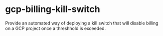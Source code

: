 # gcp-billing-kill-switch
Provide an automated way of deploying a kill switch that will disable billing on a GCP project once a threshhold is exceeded.
